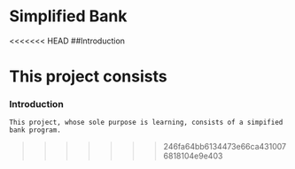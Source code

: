 # Simplified Bank

<<<<<<< HEAD
##Introduction

This project consists 
=======

### Introduction
    This project, whose sole purpose is learning, consists of a simpified bank program. 
>>>>>>> 246fa64bb6134473e66ca4310076818104e9e403
